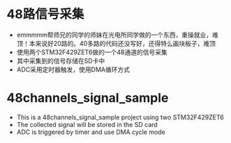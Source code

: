 # 48路信号采集  
* emmmmm帮师兄的同学的师妹在光电所同学做的一个东西，重操就业，难顶！本来说好20路的。40多路的代码还没写好，还得特么画块板子，难顶  
* 使用两个STM32F429ZET6做的一个48通道的信号采集  
* 其中采集到的信号存储在SD卡中  
* ADC采用定时器触发，使用DMA循环方式  
  
# 48channels_signal_sample  
* This is a 48channels_signal_sample project using two STM32F429ZET6  
* The collected signal will be stored in the SD card  
* ADC is triggered by timer and use DMA cycle mode  
